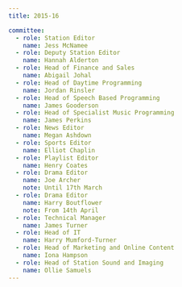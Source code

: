 ```yaml
---
title: 2015-16

committee:
  - role: Station Editor
    name: Jess McNamee
  - role: Deputy Station Editor
    name: Hannah Alderton
  - role: Head of Finance and Sales
    name: Abigail Johal
  - role: Head of Daytime Programming
    name: Jordan Rinsler
  - role: Head of Speech Based Programming
    name: James Gooderson
  - role: Head of Specialist Music Programming
    name: James Perkins
  - role: News Editor
    name: Megan Ashdown
  - role: Sports Editor
    name: Elliot Chaplin
  - role: Playlist Editor
    name: Henry Coates
  - role: Drama Editor
    name: Joe Archer
    note: Until 17th March
  - role: Drama Editor
    name: Harry Boutflower
    note: From 14th April
  - role: Technical Manager
    name: James Turner
  - role: Head of IT
    name: Harry Mumford-Turner
  - role: Head of Marketing and Online Content
    name: Iona Hampson
  - role: Head of Station Sound and Imaging
    name: Ollie Samuels
---
```

